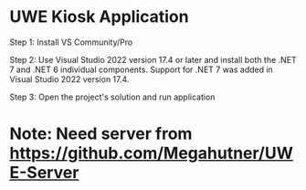 # UWE Kiosk Application

Step 1: Install VS Community/Pro

Step 2: Use Visual Studio 2022 version 17.4 or later and install both the .NET 7 and .NET 6 individual components. Support for .NET 7 was added in Visual Studio 2022 version 17.4.

Step 3: Open the project's solution and run application 

# Note: Need server from https://github.com/Megahutner/UWE-Server
